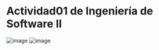 # Actividad01 de Ingeniería de Software II
![image](https://github.com/TrinityBloof/Actividad01/assets/97478521/c28d2e36-9731-4ee6-b696-cb31668672a1)
![image](https://github.com/TrinityBloof/Actividad01/assets/97478521/41e311f6-b9a9-46ff-a290-281e325ae44c)
